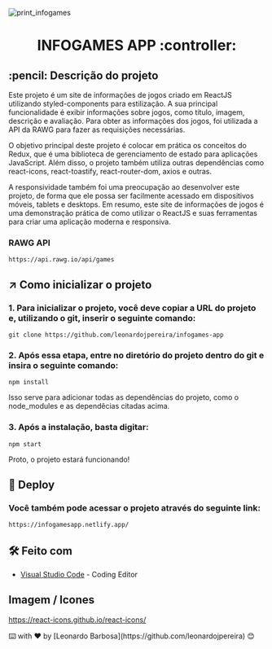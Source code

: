 ![print_infogames](https://user-images.githubusercontent.com/87662269/234714598-93b8bb7a-c42b-4112-b918-912ac320a763.JPG)


<h1 align="center">
 INFOGAMES APP :controller:
</h1>

<h2>
  :pencil: Descrição do projeto
</h2>

<p>
Este projeto é um site de informações de jogos criado em ReactJS utilizando styled-components para estilização. A sua principal funcionalidade é exibir informações sobre jogos, como título, imagem, descrição e avaliação. Para obter as informações dos jogos, foi utilizada a API da RAWG para fazer as requisições necessárias.

O objetivo principal deste projeto é colocar em prática os conceitos do Redux, que é uma biblioteca de gerenciamento de estado para aplicações JavaScript. Além disso, o projeto também utiliza outras dependências como react-icons, react-toastify, react-router-dom, axios e outras.

A responsividade também foi uma preocupação ao desenvolver este projeto, de forma que ele possa ser facilmente acessado em dispositivos móveis, tablets e desktops. Em resumo, este site de informações de jogos é uma demonstração prática de como utilizar o ReactJS e suas ferramentas para criar uma aplicação moderna e responsiva.
 
### RAWG API
 
```
https://api.rawg.io/api/games
```  
</p>



## ↗️ Como inicializar o projeto

<p>
 
### 1. Para inicializar o projeto, você deve copiar a URL do projeto e, utilizando o git, inserir o seguinte comando:
 
```
git clone https://github.com/leonardojpereira/infogames-app
```
  
### 2. Após essa etapa, entre no diretório do projeto dentro do git e insira o seguinte comando:
  
```
npm install
```  

Isso serve para adicionar todas as dependências do projeto, como o node_modules e as dependêcias citadas acima.
  
### 3. Após a instalação, basta digitar:
  
```
npm start
```    
  
Proto, o projeto estará funcionando!  
 
</p>



## :link: Deploy

### Você também pode acessar o projeto através do seguinte link:

```
https://infogamesapp.netlify.app/
```


## 🛠️ Feito com
* [Visual Studio Code](https://code.visualstudio.com) - Coding Editor
 

## Imagem / Icones

https://react-icons.github.io/react-icons/

   
<div style="align="center">
  ⌨️ with ❤️ by [Leonardo Barbosa](https://github.com/leonardojpereira) 😊
 </div>
